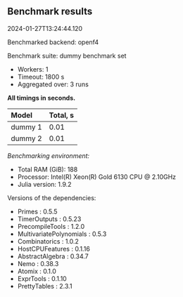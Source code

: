 ## Benchmark results

2024-01-27T13:24:44.120

Benchmarked backend: openf4

Benchmark suite: dummy benchmark set

- Workers: 1
- Timeout: 1800 s
- Aggregated over: 3 runs

**All timings in seconds.**

|Model|Total, s|
|:----|---|
|dummy 1|0.01|
|dummy 2|0.01|

*Benchmarking environment:*

* Total RAM (GiB): 188
* Processor: Intel(R) Xeon(R) Gold 6130 CPU @ 2.10GHz
* Julia version: 1.9.2

Versions of the dependencies:

* Primes : 0.5.5
* TimerOutputs : 0.5.23
* PrecompileTools : 1.2.0
* MultivariatePolynomials : 0.5.3
* Combinatorics : 1.0.2
* HostCPUFeatures : 0.1.16
* AbstractAlgebra : 0.34.7
* Nemo : 0.38.3
* Atomix : 0.1.0
* ExprTools : 0.1.10
* PrettyTables : 2.3.1
